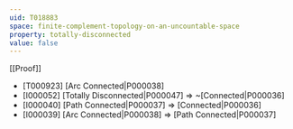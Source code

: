 ```yaml
---
uid: T018883
space: finite-complement-topology-on-an-uncountable-space
property: totally-disconnected
value: false
---
```

[[Proof]]

* [T000923] [Arc Connected|P000038]
* [I000052] [Totally Disconnected|P000047] => ~[Connected|P000036]
* [I000040] [Path Connected|P000037] => [Connected|P000036]
* [I000039] [Arc Connected|P000038] => [Path Connected|P000037]

